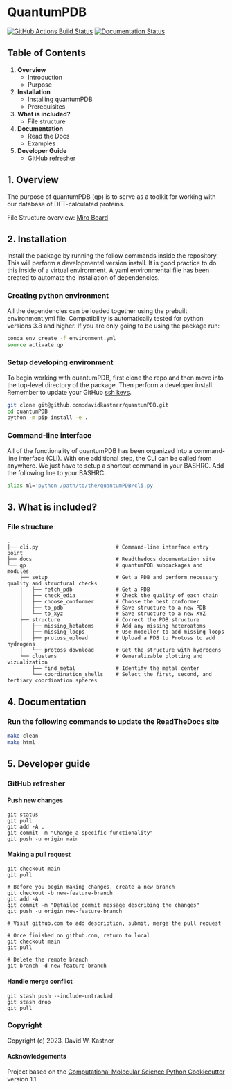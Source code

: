 QuantumPDB
==============================
[//]: # (Badges)
[![GitHub Actions Build Status](https://github.com/davidkastner/quantumpdb/workflows/CI/badge.svg)](https://github.com/davidkastner/quantumpdb/actions?query=workflow%3ACI)
[![Documentation Status](https://readthedocs.org/projects/quantumpdb/badge/?version=latest)](https://quantumpdb.readthedocs.io/en/latest/?badge=latest)

## Table of Contents
1. **Overview**
    * Introduction
    * Purpose
2. **Installation**
    * Installing quantumPDB
    * Prerequisites
3. **What is included?**
    * File structure
4. **Documentation**
    * Read the Docs
    * Examples
5. **Developer Guide**
    * GitHub refresher


## 1. Overview
The purpose of quantumPDB (qp) is to serve as a toolkit for working with our database of DFT-calculated proteins.

File Structure overview: [Miro Board](https://miro.com/app/board/uXjVPSPcRKQ=/?share_link_id=972866970692)


## 2. Installation
Install the package by running the follow commands inside the repository. This will perform a developmental version install. It is good practice to do this inside of a virtual environment. A yaml environmental file has been created to automate the installation of dependencies.

### Creating python environment
All the dependencies can be loaded together using the prebuilt environment.yml file.
Compatibility is automatically tested for python versions 3.8 and higher.
If you are only going to be using the package run:
```bash
conda env create -f environment.yml
source activate qp
```

### Setup developing environment
To begin working with quantumPDB, first clone the repo and then move into the top-level directory of the package.
Then perform a developer install.
Remember to update your GitHub [ssh keys](https://docs.github.com/en/authentication/connecting-to-github-with-ssh/adding-a-new-ssh-key-to-your-github-account).
```bash
git clone git@github.com:davidkastner/quantumPDB.git
cd quantumPDB
python -m pip install -e .
```

### Command-line interface
All of the functionality of quantumPDB has been organized into a command-line interface (CLI).
With one additional step, the CLI can be called from anywhere.
We just have to setup a shortcut command in your BASHRC.
Add the following line to your BASHRC:
```bash
alias ml='python /path/to/the/quantumPDB/cli.py
```


## 3. What is included?
### File structure
```
.
|── cli.py                         # Command-line interface entry point
├── docs                           # Readthedocs documentation site
└── qp                             # quantumPDB subpackages and modules
    ├── setup                      # Get a PDB and perform necessary quality and structural checks
    │   ├── fetch_pdb              # Get a PDB
    │   ├── check_edia             # Check the quality of each chain
    │   ├── choose_conformer       # Choose the best conformer
    │   ├── to_pdb                 # Save structure to a new PDB
    │   └── to_xyz                 # Save structure to a new XYZ
    ├── structure                  # Correct the PDB structure
    │   ├── missing_hetatoms       # Add any missing heteroatoms
    │   ├── missing_loops          # Use modeller to add missing loops
    │   ├── protoss_upload         # Upload a PDB to Protoss to add hydrogens
    │   └── protoss_download       # Get the structure with hydrogens
    └── clusters                   # Generalizable plotting and vizualization
        ├── find_metal             # Identify the metal center
        └── coordination_shells    # Select the first, second, and tertiary coordination spheres

```


## 4. Documentation
### Run the following commands to update the ReadTheDocs site
```bash
make clean
make html
```


## 5. Developer guide

### GitHub refresher
#### Push new changes

```
git status
git pull
git add -A .
git commit -m "Change a specific functionality"
git push -u origin main
```

#### Making a pull request
```
git checkout main
git pull

# Before you begin making changes, create a new branch
git checkout -b new-feature-branch
git add -A
git commit -m "Detailed commit message describing the changes"
git push -u origin new-feature-branch

# Visit github.com to add description, submit, merge the pull request

# Once finished on github.com, return to local
git checkout main
git pull

# Delete the remote branch
git branch -d new-feature-branch
```

#### Handle merge conflict

```
git stash push --include-untracked
git stash drop
git pull
```


### Copyright

Copyright (c) 2023, David W. Kastner


#### Acknowledgements
 
Project based on the 
[Computational Molecular Science Python Cookiecutter](https://github.com/molssi/cookiecutter-cms) version 1.1.

